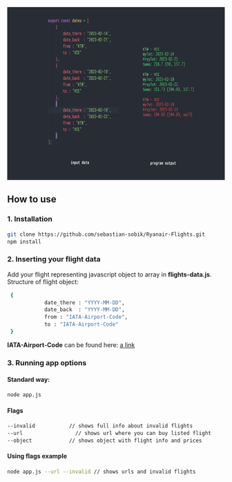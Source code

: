 <img src="screenshot.png" alt="Program result" title="Program result" height="400px">

## How to use
### 1. Installation
```bash
git clone https://github.com/sebastian-sobik/Ryanair-Flights.git
npm install
```
### 2. Inserting your flight data
Add your flight representing javascript object to array in **flights-data.js**.
Structure of flight object: 
```bash
 {
            date_there : "YYYY-MM-DD",
            date_back  : "YYYY-MM-DD",
            from : "IATA-Airport-Code",
            to : "IATA-Airport-Code"
 }
```
**IATA-Airport-Code** can be found here: [a link](https://www.iata.org/en/publications/directories/code-search/#:~:text=Search%20Location%20Codes-,Search,-SEARCH%20NOW) 

### 3. Running app options
#### Standard way: 
```bash
node app.js 
```
#### Flags 
```bash
--invalid			// shows full info about invalid flights
--url			      // shows url where you can buy listed flight
--object			// shows object with flight info and prices
```
#### Using flags example
```bash 
node app.js --url --invalid // shows urls and invalid flights
```
